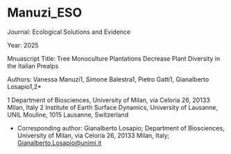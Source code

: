 # Manuzi_ESO
Journal: Ecological Solutions and Evidence

Year: 2025

Mnuascript Title: Tree Monoculture Plantations Decrease Plant Diversity in the Italian Prealps

Authors: Vanessa Manuzi1, Simone Balestra1, Pietro Gatti1, Gianalberto Losapio1,2*

1 Department of Biosciences, University of Milan, via Celoria 26, 20133 Milan, Italy
2 Institute of Earth Surface Dynamics, University of Lausanne, UNIL Mouline, 1015 Lausanne, Switzerland

* Corresponding author: Gianalberto Losapio; Department of Biosciences, University of Milan, via Celoria 26, 20133 Milan, Italy; Gianalberto.Losapio@unimi.it
